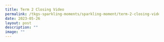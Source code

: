 ```yaml
---
title: Term 2 Closing Video
permalink: /tkgs-sparkling-moments/sparkling-moment/term-2-closing-video/
date: 2023-05-26
layout: post
description: ""
image: ""
---
```

